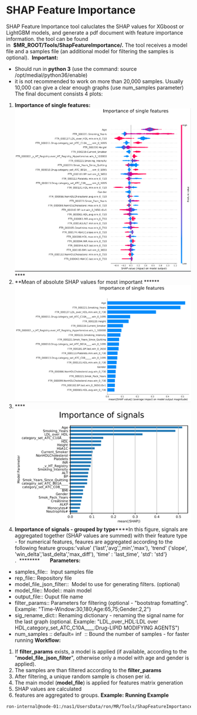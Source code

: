 # SHAP Feature Importance
SHAP Feature Importance tool caluclates the SHAP values for XGboost or LightGBM models, and generate a pdf document with feature importance information.
the tool can be found in  **$MR_ROOT/Tools/ShapFeatureImportance/.**
The tool receives a model file and a samples file (an additional model for filtering the samples is optional). 
****Important:****

- Should run in **python 3** (use the command: source /opt/medial/python36/enable)
- it is not recommended to work on more than 20,000 samples. Usually 10,000 can give a clear enough graphs (use num_samples parameter)
 
The final document consists 4 plots:

1. **Importance of single features:**<img src="/attachments/11207150/11207121.png"/>****
2. **Mean of absolute SHAP values for most important ******<img src="/attachments/11207150/11207122.png"/>
3. ****<img src="/attachments/11207150/11207123.png"/>
4. **Importance of signals - grouped by type******In this figure, signals are aggregated together (SHAP values are summed) with their feature type - for numerical features, feaures are aggregated according to the following feature groups:'value' ('last','avg',',min','max'), 'trend' ('slope', 'win_delta','last_delta','max_diff'), 'time' : 'last_time', 'std': 'std'} .  ********
 
 
 
**Parameters:**

- samples_file::  Input samples file
- rep_file:: Repository file
- model_file_json_filter::  Model to use for generating filters. (optional)
- model_file:: Model:: main model
- output_file:: Ouput file name
- filter_params:: Parameters for filtering (optional - "bootstrap fomatting". Example: "Time-Window:30,180;Age:65,75;Gender:2,2")
- sig_rename_dict:: Renaming dictionary - renaming the signal name for the last graph (optional. Example: "LDL_over_HDL:LDL over HDL,category_set_ATC_C10A____:Drug-LIPID MODIFYING AGENTS")
- num_samples :: default= inf  :: Bound the number of samples - for faster running
**Workflow:**

1. If **filter_params** exists, a model is applied (if available, according to the "**model_file_json_filter**", otherwise only a model with age and gender is applied).
2. The samples are than filtered according to the **filter_params**
3. After filtering, a unique random sample is chosen per id.
4. The main model (**model_file**) is applied for features matrix generation
5. SHAP values are calculated
6. features are aggregated to groups.
**Example:**
**Running Example**
```bash
ron-internal@node-01:/nas1/UsersData/ron/MR/Tools/ShapFeatureImportance$ python shap_feature_importance_tool.py --num_samples 10000 --sig_rename_dict "LDL_over_HDL:LDL over HDL,category_set_ATC_C10A____:Drug-LIPIDMODIFYING AGENTS" --samples_file /server/Work/AlgoMarkers/AAA/aaa_1.0.0.2/RegistryAndSamples/aaa_train_age_matched_matched.samples --rep_file /home/Repositories/THIN/thin_2018/thin.repository --model_file_json_filter /server/UsersData/ron-internal/MR/Projects/Shared/AlgoMarkers/aaa/configs/analysis/ever_smokers_json.json --model_file /server/Work/AlgoMarkers/AAA/aaa_1.0.0.2/Performance/model_6_S4.model --output_file /server/Work/Users/Ron/tmp/shap_5.pdf --filter_params "Time-Window:30,180;Age:65,75;Gender:2,2;Ex_or_Current_Smoker:0.5,1.5"
```


